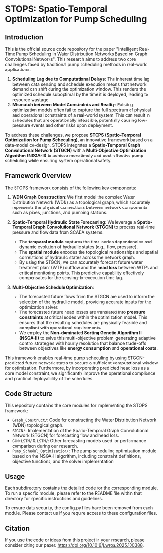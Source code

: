 # STOPS: Spatio-Temporal Optimization for Pump Scheduling

## Introduction

This is the official source code repository for the paper "Intelligent Real-Time Pump Scheduling in Water Distribution Networks Based on Graph Convolutional Networks". This research aims to address two core challenges faced by traditional pump scheduling methods in real-world applications:

1.  **Scheduling Lag due to Computational Delays**: The inherent time lag between data sensing and schedule execution means that network demand can shift during the optimization window. This renders the optimized schedule suboptimal by the time it is deployed, leading to resource wastage.
2.  **Mismatch between Model Constraints and Reality**: Existing optimization models often fail to capture the full spectrum of physical and operational constraints of a real-world system. This can result in schedules that are operationally infeasible, potentially causing low-pressure events and other risks upon deployment.

To address these challenges, we propose **STOPS (Spatio-Temporal Optimization for Pump Scheduling)**, an innovative framework based on a data-model co-design. STOPS integrates a **Spatio-Temporal Graph Convolutional Network (STGCN)** with a **Multi-Objective Optimization Algorithm (NSGA-II)** to achieve more timely and cost-effective pump scheduling while ensuring system operational safety.

## Framework Overview

The STOPS framework consists of the following key components:

1.  **WDN Graph Construction**: We first model the complex Water Distribution Network (WDN) as a topological graph, which accurately represents the physical connections between network components such as pipes, junctions, and pumping stations.

2.  **Spatio-Temporal Hydraulic State Forecasting**: We leverage a **Spatio-Temporal Graph Convolutional Network (STGCN)** to process real-time pressure and flow data from SCADA systems.
    -   The **temporal module** captures the time-series dependencies and dynamic evolution of hydraulic states (e.g., flow, pressure).
    -   The **spatial module** encodes the topological relationships and spatial correlations of hydraulic states across the network graph.
    -   By using the STGCN, we can accurately forecast future water treatment plant (WTP) outflow and the **head loss** between WTPs and critical monitoring points. This predictive capability effectively compensates for the sensing-to-execution time lag.

3.  **Multi-Objective Schedule Optimization**:
    -   The forecasted future flows from the STGCN are used to inform the selection of the hydraulic model, providing accurate inputs for the optimization solver.
    -   The forecasted future head losses are translated into **pressure constraints** at critical nodes within the optimization model. This ensures that the resulting schedules are physically feasible and compliant with operational requirements.
    -   We employ the **Non-dominated Sorting Genetic Algorithm II (NSGA-II)** to solve this multi-objective problem, generating adaptive control strategies with hourly resolution that balance trade-offs between objectives like **energy consumption** and **operational costs**.

This framework enables real-time pump scheduling by using STGCN-predicted future network states to secure a sufficient computational window for optimization. Furthermore, by incorporating predicted head loss as a core model constraint, we significantly improve the operational compliance and practical deployability of the schedules.

## Code Structure

This repository contains the core modules for implementing the STOPS framework:

-   `Graph_Construct/`: Code for constructing the Water Distribution Network (WDN) topological graph.
-   `STGCN/`: Implementation of the Spatio-Temporal Graph Convolutional Network (STGCN) for forecasting flow and head loss.
-   `GCN+LSTM/` & `LSTM/`: Other forecasting models used for performance comparison during our research.
-   `Pump_Schedul_Optimization/`: The pump scheduling optimization module based on the NSGA-II algorithm, including constraint definitions, objective functions, and the solver implementation.

## Usage

Each subdirectory contains the detailed code for the corresponding module. To run a specific module, please refer to the README file within that directory for specific instructions and guidelines.

To ensure data security, the config.py files have been removed from each module. Please contact us if you require access to these configuration files.

## Citation

If you use the code or ideas from this project in your research, please consider citing our paper.
https://doi.org/10.1016/j.wroa.2025.100388. 

